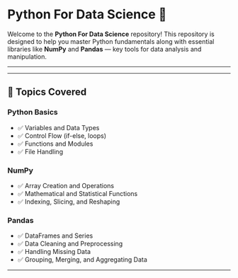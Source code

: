 # **Python For Data Science 🚀**

Welcome to the **Python For Data Science** repository! This repository is designed to help you master Python fundamentals along with essential libraries like **NumPy** and **Pandas** — key tools for data analysis and manipulation.

---


---

## 📖 **Topics Covered**
### **Python Basics**
- ✅ Variables and Data Types  
- ✅ Control Flow (if-else, loops)  
- ✅ Functions and Modules  
- ✅ File Handling  

### **NumPy**
- ✅ Array Creation and Operations  
- ✅ Mathematical and Statistical Functions  
- ✅ Indexing, Slicing, and Reshaping  


### **Pandas**
- ✅ DataFrames and Series  
- ✅ Data Cleaning and Preprocessing  
- ✅ Handling Missing Data  
- ✅ Grouping, Merging, and Aggregating Data  

---



